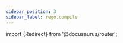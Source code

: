 ```yaml
---
sidebar_position: 3
sidebar_label: rego.compile
---
```


<!-- markdownlint-disable MD041 -->
import {Redirect} from '@docusaurus/router';

<Redirect to="/enterprise-opa/reference/built-in-functions/rego-compile" />
